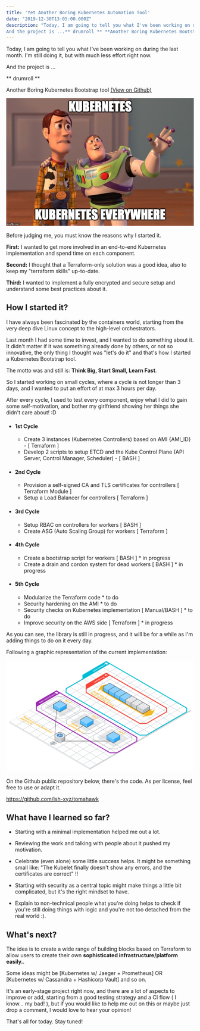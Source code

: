 ```yaml
---
title: 'Yet Another Boring Kubernetes Automation Tool'
date: "2019-12-30T13:05:00.000Z"
description: "Today, I am going to tell you what I've been working on during the last month. I'm still doing it, but with much less effort right now.
And the project is ...** drumroll ** **Another Boring Kubernetes Bootstrap tool** !."
---
```


Today, I am going to tell you what I've been working on during the last month. I'm still doing it, but with much less effort right now.

And the project is ...

** drumroll ** 

Another Boring Kubernetes Bootstrap tool [(View on Github)](https://github.com/ish-xyz/kubernetes-on-aws)


!['kubernetes-logo'](./kubernetes-logo.jpg)


Before judging me, you must know the reasons why I started it.


**First:** I wanted to get more involved in an end-to-end Kubernetes implementation and spend time on each component.

**Second:** I thought that a Terraform-only solution was a good idea, also to keep my "terraform skills" up-to-date.

**Third:** I wanted to implement a fully encrypted and secure setup and understand some best practices about it.


## How I started it?

I have always been fascinated by the containers world, starting from the very deep dive Linux concept to the high-level orchestrators.

Last month I had some time to invest, and I wanted to do something about it.
It didn't matter if it was something already done by others, or not so innovative, the only thing I thought was "let's do it" and that's how I started a Kubernetes Bootstrap tool.

The motto was and still is: **Think Big, Start Small, Learn Fast**.

So I started working on small cycles, where a cycle is not longer than 3 days, and I wanted to put an effort of at max 3 hours per day.

After every cycle, I used to test every component, enjoy what I did to gain some self-motivation, and bother my girlfriend showing her things she didn't care about! :D

- #### 1st Cycle
    -   Create 3 instances (Kubernetes Controllers) based on AMI {AMI_ID} - [ Terraform ]
    -   Develop 2 scripts to setup ETCD and the Kube Control Plane (API Server, Control Manager, Scheduler) - [ BASH ]
- #### 2nd Cycle
    - Provision a self-signed CA and TLS certificates for controllers [ Terraform Module ]
    - Setup a Load Balancer for controllers [ Terraform ]
- #### 3rd Cycle
    -   Setup RBAC on controllers for workers [ BASH ]
    -   Create ASG (Auto Scaling Group) for workers [ Terraform ]
- #### 4th Cycle
    -   Create a bootstrap script for workers [ BASH ] * in progress
    -   Create a drain and cordon system for dead workers [ BASH ] * in progress
- #### 5th Cycle
    -   Modularize the Terraform code * to do
    -   Security hardening on the AMI * to do
    -   Security checks on Kubernetes implementation [ Manual/BASH ] * to do
    -   Improve security on the AWS side [ Terraform ] * in progress


As you can see, the library is still in progress, and it will be for a while as I'm adding things to do on it every day.

Following a graphic representation of the current implementation:

!['kubernetes-on-aws-bootstrap'](./kubernetes-on-aws-bootstrap.png)

On the Github public repository below, there's the code.
As per license, feel free to use or adapt it.

https://github.com/ish-xyz/tomahawk


## What have I learned so far?

- Starting with a minimal implementation helped me out a lot.

- Reviewing the work and talking with people about it pushed my motivation.

- Celebrate (even alone) some little success helps. It might be something small like: "The Kubelet finally doesn't show any errors, and the certificates are correct" !!

- Starting with security as a central topic might make things a little bit complicated, but it's the right mindset to have.

- Explain to non-technical people what you're doing helps to check if you're still doing things with logic and you're not too detached from the real world :).


## What's next?

The idea is to create a wide range of building blocks based on Terraform to allow users to create their own **sophisticated infrastructure/platform easily.**.

Some ideas might be [Kubernetes w/ Jaeger + Prometheus] OR [Kubernetes w/ Cassandra + Hashicorp Vault] and so on.

It's an early-stage project right now, and there are a lot of aspects to improve or add, starting from a good testing strategy and a CI flow ( I know... my bad! ), but if you would like to help me out on this or maybe just drop a comment, I would love to hear your opinion!

That's all for today. Stay tuned!